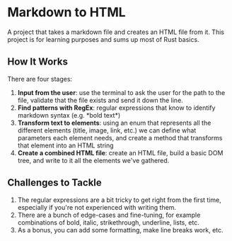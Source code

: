 # Markdown to HTML

A project that takes a markdown file and creates an HTML file from it.
This project is for learning purposes and sums up most of Rust basics.

## How It Works

There are four stages:
1. **Input from the user**: use the terminal to ask the user for the path to the file, validate that the file exists and send it down the line.
2. **Find patterns with RegEx**: regular expressions that know to identify markdown syntax (e.g. \*bold text\*)
3. **Transform text to elements**: using an enum that represents all the different elements (title, image, link, etc.) we can define what parameters each element needs, and create a method that transforms that element into an HTML string
4. **Create a combined HTML file**: create an HTML file, build a basic DOM tree, and write to it all the elements we've gathered.

## Challenges to Tackle
1. The regular expressions are a bit tricky to get right from the first time, especially if you're not experienced with writing them.
2. There are a bunch of edge-cases and fine-tuning, for example combinations of bold, italic, strikethrough, underline, lists, etc.
3. As a bonus, you can add some formatting, make line breaks work, etc.
